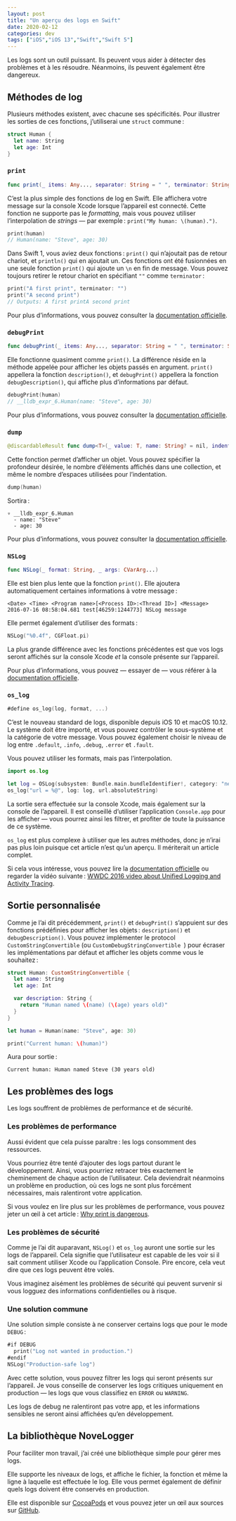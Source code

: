 ```yaml
---
layout: post
title: "Un aperçu des logs en Swift"
date: 2020-02-12
categories: dev
tags: ["iOS","iOS 13","Swift","Swift 5"]
---
```


Les logs sont un outil puissant. Ils peuvent vous aider à détecter des problèmes et à les résoudre. Néanmoins, ils peuvent également être dangereux.


## Méthodes de log

Plusieurs méthodes existent, avec chacune ses spécificités.
Pour illustrer les sorties de ces fonctions, j’utiliserai une `struct` commune :
``` swift
struct Human {
  let name: String
  let age: Int
}
```


### `print`

``` swift
func print(_ items: Any..., separator: String = " ", terminator: String = "\n")
```
C’est la plus simple des fonctions de log en Swift. Elle affichera votre message sur la console Xcode lorsque l’appareil est connecté.
Cette fonction ne supporte pas le _formatting_, mais vous pouvez utiliser l’interpolation de _strings_ — par exemple : `print("My human: \(human).")`.

``` swift
print(human)
// Human(name: "Steve", age: 30)
```

Dans Swift 1, vous aviez deux fonctions : `print()` qui n’ajoutait pas de retour chariot, et `println()` qui en ajoutait un.
Ces fonctions ont été fusionnées en une seule fonction `print()` qui ajoute un `\n` en fin de message. Vous pouvez toujours retirer le retour chariot en spécifiant `""` comme `terminator` :
``` swift
print("A first print", terminator: "")
print("A second print")
// Outputs: A first printA second print
```

Pour plus d’informations, vous pouvez consulter la [documentation officielle](https://developer.apple.com/documentation/swift/1541053-print).

### `debugPrint`
``` swift
func debugPrint(_ items: Any..., separator: String = " ", terminator: String = "\n")
```
Elle fonctionne quasiment comme `print()`. La différence réside en la méthode appelée pour afficher les objets passés en argument. `print()` appellera la fonction `description()`, et `debugPrint()` appellera la fonction `debugDescription()`, qui affiche plus d’informations par défaut.

``` swift
debugPrint(human)
// __lldb_expr_6.Human(name: "Steve", age: 30)
```

Pour plus d’informations, vous pouvez consulter la [documentation officielle](https://developer.apple.com/documentation/swift/1541053-print).

### `dump`
``` swift
@discardableResult func dump<T>(_ value: T, name: String? = nil, indent: Int = 0, maxDepth: Int = .max, maxItems: Int = .max) -> T
```
Cette fonction permet d’afficher un objet. Vous pouvez spécifier la profondeur désirée, le nombre d’éléments affichés dans une collection, et même le nombre d’espaces utilisées pour l’indentation.

``` swift
dump(human)
```
Sortira :
```
▿ __lldb_expr_6.Human
  - name: "Steve"
  - age: 30
```

Pour plus d’informations, vous pouvez consulter la [documentation officielle](https://developer.apple.com/documentation/swift/1541053-print).

### `NSLog`
``` swift
func NSLog(_ format: String, _ args: CVarArg...)
```
Elle est bien plus lente que la fonction `print()`.
Elle ajoutera automatiquement certaines informations à votre message : 
```
<Date> <Time> <Program name>[<Process ID>:<Thread ID>] <Message>
2016-07-16 08:58:04.681 test[46259:1244773] NSLog message
```
Elle permet également d’utiliser des formats :
``` swift
NSLog("%0.4f", CGFloat.pi)
```

La plus grande différence avec les fonctions précédentes est que vos logs seront affichés sur la console Xcode _et_ la console présente sur l’appareil.

Pour plus d’informations, vous pouvez — essayer de — vous référer à la [documentation officielle](https://developer.apple.com/documentation/foundation/1409759-nslog).

### `os_log`

``` swift
#define os_log(log, format, ...)
```

C’est le nouveau standard de logs, disponible depuis iOS 10 et macOS 10.12.
Le système doit être importé, et vous pouvez contrôler le sous-système et la catégorie de votre message. Vous pouvez également choisir le niveau de log entre `.default`, `.info`, `.debug`, `.error` et `.fault`.

Vous pouvez utiliser les formats, mais pas l’interpolation.

``` swift
import os.log

let log = OSLog(subsystem: Bundle.main.bundleIdentifier!, category: "network")
os_log("url = %@", log: log, url.absoluteString)
```

La sortie sera effectuée sur la console Xcode, mais également sur la console de l’appareil. Il est conseillé d’utiliser l’application `Console.app` pour les afficher — vous pourrez ainsi les filtrer, et profiter de toute la puissance de ce système.

`os_log` est plus complexe à utiliser que les autres méthodes, donc je n’irai pas plus loin puisque cet article n’est qu’un aperçu. Il mériterait un article complet.

Si cela vous intéresse, vous pouvez lire la [documentation officielle](https://developer.apple.com/documentation/os/os_log?language=occ) ou regarder la vidéo suivante : [WWDC 2016 video about Unified Logging and Activity Tracing](https://developer.apple.com/videos/play/wwdc2016/721/).


## Sortie personnalisée

Comme je l’ai dit précédemment, `print()` et `debugPrint()` s’appuient sur des fonctions prédéfinies pour afficher les objets : `description()` et `debugDescription()`.
Vous pouvez implémenter le protocol `CustomStringConvertible` (ou `CustomDebugStringConvertible `) pour écraser les implémentations par défaut et afficher les objets comme vous le souhaitez :

``` swift
struct Human: CustomStringConvertible {
  let name: String
  let age: Int

  var description: String {
    return "Human named \(name) (\(age) years old)"
  }
}

let human = Human(name: "Steve", age: 30)

print("Current human: \(human)")
```

Aura pour sortie :

```
Current human: Human named Steve (30 years old)
```


## Les problèmes des logs

Les logs souffrent de problèmes de performance et de sécurité.


### Les problèmes de performance

Aussi évident que cela puisse paraître : les logs consomment des ressources.

Vous pourriez être tenté d’ajouter des logs partout durant le développement. Ainsi, vous pourriez retracer très exactement le cheminement de chaque action de l’utilisateur.
Cela deviendrait néanmoins un problème en production, où ces logs ne sont plus forcément nécessaires, mais ralentiront votre application.

Si vous voulez en lire plus sur les problèmes de performance, vous pouvez jeter un œil à cet article : [Why print is dangerous](https://medium.com/ios-os-x-development/swift-log-devil-or-why-println-is-dangerous-46390453353d).


### Les problèmes de sécurité

Comme je l’ai dit auparavant, `NSLog()` et `os_log` auront une sortie sur les logs de l’appareil. Cela signifie que l’utilisateur est capable de les voir si il sait comment utiliser Xcode ou l’application Console. Pire encore, cela veut dire que ces logs peuvent être volés.

Vous imaginez aisément les problèmes de sécurité qui peuvent survenir si vous logguez des informations confidentielles ou à risque.


### Une solution commune

Une solution simple consiste à ne conserver certains logs que pour le mode `DEBUG` :

``` swift
#if DEBUG
  print("Log not wanted in production.")
#endif
NSLog("Production-safe log")
```

Avec cette solution, vous pouvez filtrer les logs qui seront présents sur l’appareil. Je vous conseille de conserver les logs critiques uniquement en production — les logs que vous classifiez en `ERROR` ou `WARNING`.

Les logs de debug ne ralentiront pas votre app, et les informations sensibles ne seront ainsi affichées qu’en développement.


## La bibliothèque NoveLogger

Pour faciliter mon travail, j’ai créé une bibliothèque simple pour gérer mes logs.

Elle supporte les niveaux de logs, et affiche le fichier, la fonction et même la ligne à laquelle est effectuée le log. Elle vous permet également de définir quels logs doivent être conservés en production.

Elle est disponible sur [CocoaPods](https://cocoapods.org/pods/NoveLogger) et vous pouvez jeter un œil aux sources sur [GitHub](https://github.com/sgigou/NoveLogger).